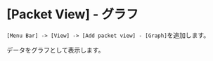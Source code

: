 # [Packet View] - グラフ

`[Menu Bar] -> [View] -> [Add packet view] - [Graph]`を追加します。

データをグラフとして表示します。

